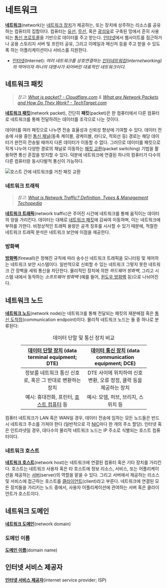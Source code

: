 # 네트워크
**[네트워크](https://en.wikipedia.org/wiki/Computer_network)**(network)는 [네트워크 장치](#네트워크-노드)가 제공하는, 또는 장치에 상주하는 리소스를 공유하는 컴퓨터의 집합이다. 컴퓨터는 [유선](https://en.wikipedia.org/wiki/Computer_network#Wired), [무선](https://en.wikipedia.org/wiki/Wireless_network), 혹은 [광섬유](https://en.wikipedia.org/wiki/Fiber-optic_communication)로 구축된 망에서 흔히 사용되는 [통신 프로토콜](https://en.wikipedia.org/wiki/Communication_protocol)을 기반으로 데이터를 주고 받는다. [인터넷](https://en.wikipedia.org/wiki/Internet)에서 웹사이트를 접근하거나 공용 스토리지 서버 및 프린터 공유, 그리고 이메일과 메신저 등을 주고 받을 수 있도록 하는 어플리케이션이나 서비스를 지원한다.

* [인터넷](https://en.wikipedia.org/wiki/Internet)(Internet): *여러 네트워크를 상호연결하는 [인터네트워킹](https://en.wikipedia.org/wiki/Internetworking)(internetworking)의 약어이자 하나의 대명사가 되어버린 대표적인 네트워크이다.*

## 네트워크 패킷
> *참고: [What is packet? - Cloudflare.com](https://www.cloudflare.com/learning/network-layer/what-is-a-packet/) & [What are Network Packets and How Do They Work? - TechTarget.com](https://www.techtarget.com/searchnetworking/definition/packet)*

**[네트워크 패킷](https://en.wikipedia.org/wiki/Network_packet)**(network packet), 간단히 **패킷**(packet)은 한 컴퓨터에서 다른 컴퓨터로 네트워크를 통해 전달하려는 데이터를 조각으로 나눈 것이다.

데이터를 여러 패킷으로 나누면 전송 효율성과 신뢰성 향상에 기여할 수 있다. 데이터 전송에 사용 중인 [통신 채널](https://ko.wikipedia.org/wiki/채널_(통신))(동축 케이블, 광케이블, 라디오, 적외선 등) 경로는 해당 데이터가 완전히 전송될 때까지 다른 데이터가 이동할 수 없다. 그러므로 데이터를 패킷으로 작게 나누어 다양한 경로의 채널로 이동하는 [패킷 교환](https://ko.wikipedia.org/wiki/패킷_교환)(packet switching) 기법을 활용하면 통신 혼잡을 방지할 수 있다. 덕분에 네트워크에 연결된 하나의 컴퓨터가 다수의 다른 컴퓨터랑 동시다발적 통신이 가능하다.

![호스트 간에 네트워크를 거친 패킷 교환](https://upload.wikimedia.org/wikipedia/commons/f/f6/Packet_Switching.gif)

### 네트워크 트래픽
> *참고: [What is Network Traffic? Definition, Types & Management Techopedia](https://www.techopedia.com/definition/29917/network-traffic)*

**[네트워크 트래픽](https://en.wikipedia.org/wiki/Network_traffic)**(network traffic)은 주어진 시간에 네트워크를 통해 움직이는 데이터의 양을 가리킨다. 데이터는 대체로 [네트워크 패킷](#네트워크-패킷)에 감싸여 이동하며, 이는 네트워크에 부하를 가한다. 비정상적인 트래픽 용량은 공격 징후를 시사할 수 있기 때문에, 적절한 네트워크 트래픽 분석은 네트워크 보안에 이점을 제공한다.

### 방화벽
**[방화벽](https://en.wikipedia.org/wiki/Firewall_(computing))**(firewall)은 정해진 규칙에 따라 송수신 네트워크 트래픽을 모니터링 및 제어하는 네트워크 보안 시스템이다. 일반적으로 신뢰할 수 있는 네트워크 그렇지 못한 네트워크 간 장벽을 세워 통신을 차단한다. 물리적인 장치에 의한 *하드웨어 방화벽*, 그리고 시스템 내에서 동작하는 *소프트웨어 방화벽* (예를 들어, [윈도우 방화벽](https://learn.microsoft.com/en-us/windows/security/operating-system-security/network-security/windows-firewall/) 등)으로 나뉘어진다.

## 네트워크 노드
**[네트워크 노드](https://en.wikipedia.org/wiki/Node_(networking))**(network node)는 네트워크를 통해 전달되는 패킷의 재분배점 혹은 [통신 도착점](https://en.wikipedia.org/wiki/Communication_endpoint)(communication endpoint)이다. 물리적 네트워크 노드는 둘 중 하나로 분류된다:

<table style="table-layout: fixed; width: 80%; margin-left: auto; margin-right: auto;"><caption style="caption-side: top;">데이터 단말 및 통신 장치 비교</caption><colgroup><col style="width: 50%;"/><col style="width: 50%;"/></colgroup><thead><tr><th style="text-align: center;"><a href="https://en.wikipedia.org/wiki/Data_terminal_equipment">데이터 단말 장치</a> (data terminal equipment; DTE)</th><th style="text-align: center;"><a href="https://en.wikipedia.org/wiki/Data_circuit-terminating_equipment">데이터 통신 장치</a> (data communication equipment; DCE)</th></tr></thead><tbody style="text-align: center;"><tr><td>정보를 네트워크 통신 신호로, 혹은 그 반대로 변환하는 장치</td><td>DTE 사이에 위치하여 신호 변환, 오류 정정, 클락 등을 제공하는 장치</td></tr><tr><td>예시: 휴대전화, 프린터, <a href="#네트워크-호스트">호스트 컴퓨터</a> 등</td><td>예시: 모뎀, 허브, 브리지, 스위치 등</td></tr></tbody></table>

컴퓨터 네트워크가 LAN 혹은 WAN일 경우, 데이터 전송에 임하는 모든 노드들은 반드시 네트워크 주소를 가져야 한다 (일반적으로 각 [NIC](https://en.wikipedia.org/wiki/Network_interface_controller)마다 한 개의 주소 할당). 인터넷 혹은 인트라넷일 경우, 대다수의 물리적 네트워크 노드는 IP 주소로 식별되는 호스트 컴퓨터이다.

### 네트워크 호스트
**[네트워크 호스트](https://en.wikipedia.org/wiki/Host_(network))**(network host)는 네트워크에 연결된 컴퓨터 혹은 기타 장치를 가리킨다. 호스트는 네트워크 사용자 혹은 타 호스트에 정보 리소스, 서비스, 또는 어플리케이션을 제공하는 [서버](https://en.wikipedia.org/wiki/Server_(computing))(server)의 역할을 맡을 수 있다. 그리고 서버에서 제공하는 리소스 및 서비스에 접근하는 호스트를 [클라이언트](https://en.wikipedia.org/wiki/Client_(computing))(client)라고 부른다. 네트워크에 연결된 모든 장치들을 가리키는 노드 중에서, 사용자 어플리케이션에 관여하는 서버 혹은 클라이언트가 호스트이다.

## 네트워크 도메인
**[네트워크 도메인](https://en.wikipedia.org/wiki/Network_domain)**(network domain)

### 도메인 이름
**[도메인 이름](https://en.wikipedia.org/wiki/Domain_name)**(domain name)

## 인터넷 서비스 제공자
**[인터넷 서비스 제공자](https://en.wikipedia.org/wiki/Internet_service_provider)**(internet service provider; ISP)
